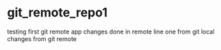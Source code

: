 # git_remote_repo1
testing first git remote app
changes done in remote
line one from git local
changes from git remote
